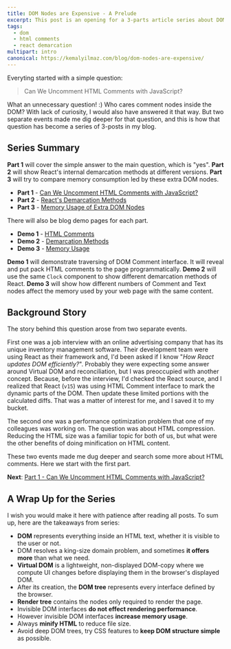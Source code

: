 ```yaml
---
title: DOM Nodes are Expensive - A Prelude
excerpt: This post is an opening for a 3-parts article series about DOM interfaces.
tags:
  - dom
  - html comments
  - react demarcation
multipart: intro
canonical: https://kemalyilmaz.com/blog/dom-nodes-are-expensive/
---
```


Everyting started with a simple question:

> Can We Uncomment HTML Comments with JavaScript?

What an unnecessary question! :) Who cares comment nodes inside the DOM? With lack of curiosity, I would also have answered it that way. But two separate events made me dig deeper for that question, and this is how that question has become a series of 3-posts in my blog.

## Series Summary

**Part 1** will cover the simple answer to the main question, which is "yes". **Part 2** will show React's internal demarcation methods at different versions. **Part 3** will try to compare memory consumption led by these extra DOM nodes.

- **Part 1** - [Can We Uncomment HTML Comments with JavaScript?](/2020/can-we-uncomment-html-comments-with-javascript "Part 1 - Can We Uncomment HTML Comments with JavaScript?")
- **Part 2** - [React's Demarcation Methods](/2020/react-s-demarcation-methods "Part 2 - React's Demarcation Methods")
- **Part 3** - [Memory Usage of Extra DOM Nodes](/2020/memory-usage-of-extra-dom-nodes "Part 3 - Memory Usage of Extra DOM Nodes")

There will also be blog demo pages for each part.

- **Demo 1** - [HTML Comments](https://xkema.github.io/blog-demo-dom-nodes-are-expensive/html-comments "Demo 1 - HTML Comments")
- **Demo 2** - [Demarcation Methods](https://xkema.github.io/blog-demo-dom-nodes-are-expensive/demarcation-methods "Demo 2 - Demarcation Methods")
- **Demo 3** - [Memory Usage](https://xkema.github.io/blog-demo-dom-nodes-are-expensive/memory-usage "Demo 3 - Memory Usage")

**Demo 1** will demonstrate traversing of DOM Comment interface. It will reveal and put pack HTML comments to the page programmatically. **Demo 2** will use the same `Clock` component to show different demarcation methods of React. **Demo 3** will show how different numbers of Comment and Text nodes affect the memory used by your web page with the same content.

## Background Story

The story behind this question arose from two separate events.

First one was a job interview with an online advertising company that has its unique inventory management software. Their development team were using React as their framework and, I'd been asked if I know "*How React updates DOM efficiently?*". Probably they were expecting some answer around Virtual DOM and reconciliation, but I was preoccupied with another concept. Because, before the interview, I'd checked the React source, and I realized that React (`v15`) was using HTML Comment interface to mark the dynamic parts of the DOM. Then update these limited portions with the calculated diffs. That was a matter of interest for me, and I saved it to my bucket.

The second one was a performance optimization problem that one of my colleagues was working on. The question was about HTML compression. Reducing the HTML size was a familiar topic for both of us, but what were the other benefits of doing minification on HTML content.

These two events made me dug deeper and search some more about HTML comments. Here we start with the first part.

**Next**: [Part 1 - Can We Uncomment HTML Comments with JavaScript?](/2020/can-we-uncomment-html-comments-with-javascript "Part 1 - Can We Uncomment HTML Comments with JavaScript?")

## A Wrap Up for the Series

I wish you would make it here with patience after reading all posts. To sum up, here are the takeaways from series:

- **DOM** represents everything inside an HTML text, whether it is visible to the user or not.
- DOM resolves a king-size domain problem, and sometimes **it offers more** than what we need.
- **Virtual DOM** is a lightweight, non-displayed DOM-copy where we compute UI changes before displaying them in the browser's displayed DOM.
- After its creation, the **DOM tree** represents every interface defined by the browser.
- **Render tree** contains the nodes only required to render the page.
- Invisible DOM interfaces **do not effect rendering performance**.
- However invisible DOM interfaces **increase memory usage**.
- Always **minify HTML** to reduce file size.
- Avoid deep DOM trees, try CSS features to **keep DOM structure simple** as possible.